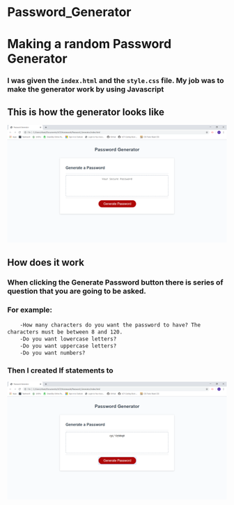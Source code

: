 # Password_Generator
# Making a random Password Generator
### I was given the `index.html` and the `style.css` file. My job was to make the generator work by using Javascript

## This is how the generator looks like
![Image description](password_generator.png)

## How does it work
### When clicking the Generate Password button there is series of question that you are going to be asked.
### For example:  
        -How many characters do you want the password to have? The characters must be between 8 and 120.
        -Do you want lowercase letters?
        -Do you want uppercase letters?
        -Do you want numbers?

### Then I created If statements to 


![Image description](random_password.png)
